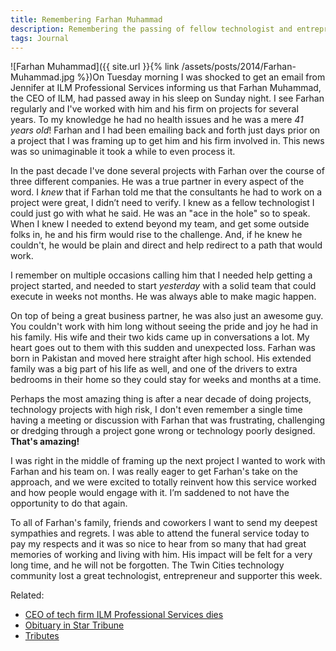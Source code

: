 ```yaml
---
title: Remembering Farhan Muhammad
description: Remembering the passing of fellow technologist and entrepreneur.
tags: Journal
---
```


![Farhan Muhammad]({{ site.url }}{% link /assets/posts/2014/Farhan-Muhammad.jpg %})On Tuesday morning I was shocked to get an email from Jennifer at ILM Professional Services informing us that Farhan Muhammad, the CEO of ILM, had passed away in his sleep on Sunday night. I see Farhan regularly and I've worked with him and his firm on projects for several years. To my knowledge he had no health issues and he was a mere _41 years old_! Farhan and I had been emailing back and forth just days prior on a project that I was framing up to get him and his firm involved in. This news was so unimaginable it took a while to even process it.

In the past decade I've done several projects with Farhan over the course of three different companies. He was a true partner in every aspect of the word. I _knew_ that if Farhan told me that the consultants he had to work on a project were great, I didn’t need to verify. I knew as a fellow technologist I could just go with what he said. He was an "ace in the hole" so to speak. When I knew I needed to extend beyond my team, and get some outside folks in, he and his firm would rise to the challenge. And, if he knew he couldn't, he would be plain and direct and help redirect to a path that would work.

I remember on multiple occasions calling him that I needed help getting a project started, and needed to start _yesterday_ with a solid team that could execute in weeks not months. He was always able to make magic happen.

On top of being a great business partner, he was also just an awesome guy. You couldn't work with him long without seeing the pride and joy he had in his family. His wife and their two kids came up in conversations a lot. My heart goes out to them with this sudden and unexpected loss. Farhan was born in Pakistan and moved here straight after high school. His extended family was a big part of his life as well, and one of the drivers to extra bedrooms in their home so they could stay for weeks and months at a time.

Perhaps the most amazing thing is after a near decade of doing projects, technology projects with high risk, I don't even remember a single time having a meeting or discussion with Farhan that was frustrating, challenging or dredging through a project gone wrong or technology poorly designed. **That's amazing!**

I was right in the middle of framing up the next project I wanted to work with Farhan and his team on. I was really eager to get Farhan's take on the approach, and we were excited to totally reinvent how this service worked and how people would engage with it. I’m saddened to not have the opportunity to do that again.

To all of Farhan's family, friends and coworkers I want to send my deepest sympathies and regrets. I was able to attend the funeral service today to pay my respects and it was so nice to hear from so many that had great memories of working and living with him. His impact will be felt for a very long time, and he will not be forgotten. The Twin Cities technology community lost a great technologist, entrepreneur and supporter this week.

Related:

* [CEO of tech firm ILM Professional Services dies](http://www.bizjournals.com/twincities/blog/in_private/2014/03/ceo-of-tech-firm-ilm-professional.html)
* [Obituary in Star Tribune](http://www.startribune.com/obituaries/detail/14028435/?fullname=farhan-muhammad)
* [Tributes](http://www.washburn-mcreavy.com/obituaries/Farhan-Muhammad/)


